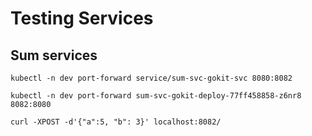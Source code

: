 
# Testing Services

## Sum services   

```kubectl -n dev port-forward service/sum-svc-gokit-svc 8080:8082```

```kubectl -n dev port-forward sum-svc-gokit-deploy-77ff458858-z6nr8 8082:8080```

```curl -XPOST -d'{"a":5, "b": 3}' localhost:8082/```